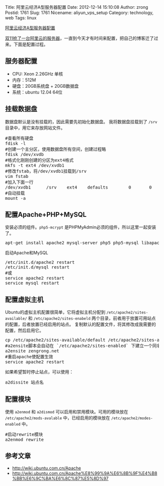 Title: 阿里云经济A型服务器配置
Date: 2012-12-14 15:10:08
Author: zrong
Postid: 1761
Slug: 1761
Nicename: aliyun_vps_setup
Category: technology, web
Tags: linux

[阿里云经济A型服务器配置](http://zengrong.net/post/1761.htm)

[双11抢了一台阿里云的服务器](http://zengrong.net/post/1735.htm)，一直到今天才有时间来配置，把自己的博客迁了过来。下面是配置过程。

## 服务器配置

* CPU: Xeon 2.26GHz 单核
* 内存：512M
* 硬盘：20GB系统盘 + 20GB数据盘
* 系统：ubuntu 12.04 64位

## 挂载数据盘

数据盘默认是没有挂载的，因此需要先初始化数据盘。
我将数据盘挂载到了 `/srv` 目录中，用它来存放网站文件。
<pre lang="BASH">
#查看所有硬盘
fdisk -l
#创建一个主分区，使用数据盘所有空间，创建过程略
fdisk /dev/xvdb
#格式化刚刚创建的分区为ext4格式
mkfs -t ext4 /dev/xvdb1
#修改fstab，将/dev/xvdb1挂载到/srv
vim fstab
#加入下面一行
/dev/xvdb1      /srv    ext4    defaults        0       0
#自动挂载
mount -a
</pre>

## 配置Apache+PHP+MySQL

安装必须的组件。`php5-mcrypt` 是PHPMyAdmin必须的组件，所以这里一起安装了。
<pre lang="BASH">
apt-get install apache2 mysql-server php5 php5-mysql libapache2-mod-php5 php5-mcrypt
</pre>

启动Apache和MySQL
<pre lang="BASH">
/etc/init.d/apache2 restart
/etc/init.d/mysql restart
#或
service apache2 restart
service mysql restart
</pre>

## 配置虚拟主机

Ubuntu的虚拟主机配置很简单，它将虚拟主机分配到 `/etc/apache2/sites-available/` 和 `/etc/apache2/sites-enabeld` 两个目录，前者用于放置可用站点的配置，后者放置已经启用的站点。
复制默认的配置文件，将其修改成我需要的配置，然后启用它。
<pre lang="BASH">
cp /etc/apache2/sites-available/default /etc/apache2/sites-available/zengrong.net
#a2ensite脚本会自动在 `/etc/apache2/sites-enabled` 下建立一个同名的符号链接
a2ensite zengrong.net
#重启apache使配置生效
service apache2 restart
</pre>
如果希望暂时停止站点，可以使用：
<pre lang="BASH">
a2dissite 站点名
</pre>

## 配置模块

使用 `a2enmod` 和 `a2dismod` 可以启用和禁用模块。可用的模块放在 `/etc/apache2/mods-avalable` 中，已经启用的模块放在 `/etc/apache2/modes-enabled` 中。
<pre lang="BASH">
#启动rewrite模块
a2enmod rewrite
</pre>

## 参考文章

* <http://wiki.ubuntu.com.cn/Apache>
* <http://wiki.ubuntu.com.cn/Apache%E8%99%9A%E6%8B%9F%E4%B8%BB%E6%9C%BA%E6%8C%87%E5%8D%97>
